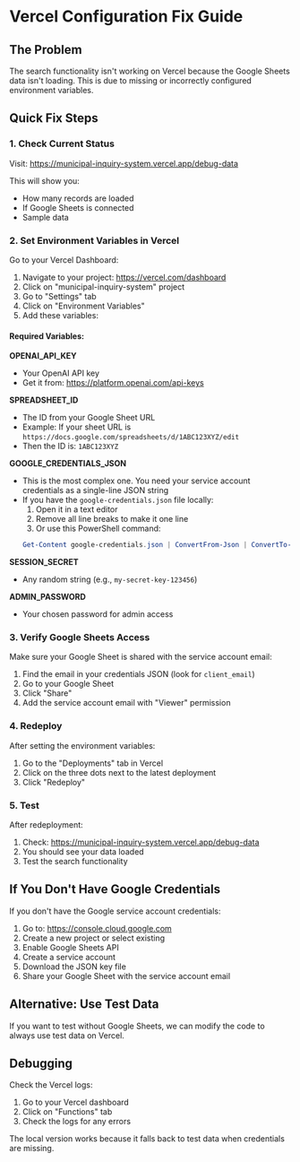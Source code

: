 # Vercel Configuration Fix Guide

## The Problem
The search functionality isn't working on Vercel because the Google Sheets data isn't loading. This is due to missing or incorrectly configured environment variables.

## Quick Fix Steps

### 1. Check Current Status
Visit: https://municipal-inquiry-system.vercel.app/debug-data

This will show you:
- How many records are loaded
- If Google Sheets is connected
- Sample data

### 2. Set Environment Variables in Vercel

Go to your Vercel Dashboard:
1. Navigate to your project: https://vercel.com/dashboard
2. Click on "municipal-inquiry-system" project
3. Go to "Settings" tab
4. Click on "Environment Variables"
5. Add these variables:

#### Required Variables:

**OPENAI_API_KEY**
- Your OpenAI API key
- Get it from: https://platform.openai.com/api-keys

**SPREADSHEET_ID**
- The ID from your Google Sheet URL
- Example: If your sheet URL is `https://docs.google.com/spreadsheets/d/1ABC123XYZ/edit`
- Then the ID is: `1ABC123XYZ`

**GOOGLE_CREDENTIALS_JSON**
- This is the most complex one. You need your service account credentials as a single-line JSON string
- If you have the `google-credentials.json` file locally:
  1. Open it in a text editor
  2. Remove all line breaks to make it one line
  3. Or use this PowerShell command:
  ```powershell
  Get-Content google-credentials.json | ConvertFrom-Json | ConvertTo-Json -Compress
  ```

**SESSION_SECRET**
- Any random string (e.g., `my-secret-key-123456`)

**ADMIN_PASSWORD**
- Your chosen password for admin access

### 3. Verify Google Sheets Access

Make sure your Google Sheet is shared with the service account email:
1. Find the email in your credentials JSON (look for `client_email`)
2. Go to your Google Sheet
3. Click "Share"
4. Add the service account email with "Viewer" permission

### 4. Redeploy

After setting the environment variables:
1. Go to the "Deployments" tab in Vercel
2. Click on the three dots next to the latest deployment
3. Click "Redeploy"

### 5. Test

After redeployment:
1. Check: https://municipal-inquiry-system.vercel.app/debug-data
2. You should see your data loaded
3. Test the search functionality

## If You Don't Have Google Credentials

If you don't have the Google service account credentials:

1. Go to: https://console.cloud.google.com
2. Create a new project or select existing
3. Enable Google Sheets API
4. Create a service account
5. Download the JSON key file
6. Share your Google Sheet with the service account email

## Alternative: Use Test Data

If you want to test without Google Sheets, we can modify the code to always use test data on Vercel.

## Debugging

Check the Vercel logs:
1. Go to your Vercel dashboard
2. Click on "Functions" tab
3. Check the logs for any errors

The local version works because it falls back to test data when credentials are missing.
